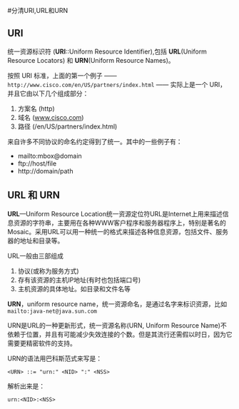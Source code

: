 #分清URI,URL和URN

## URI

统一资源标识符 (**URI**::Uniform Resource Identifier),包括 **URL**(Uniform Resource Locators) 和 **URN**(Uniform Resource Names)。

按照 URI 标准，上面的第一个例子 —— `http://www.cisco.com/en/US/partners/index.html` —— 实际上是一个 URI，并且它由以下几个组成部分：

1. 方案名 (http)
2. 域名 (www.cisco.com)
3. 路径 (/en/US/partners/index.html)

来自许多不同协议的命名约定得到了统一。其中的一些例子有：

- mailto:mbox@domain
- ftp://host/file
- http://domain/path

## URL 和 URN

**URL**—Uniform Resource Location统一资源定位符URL是Internet上用来描述信息资源的字符串，主要用在各种WWW客户程序和服务器程序上，特别是著名的Mosaic。采用URL可以用一种统一的格式来描述各种信息资源，包括文件、服务器的地址和目录等。

URL一般由三部组成

1. 协议(或称为服务方式)
2. 存有该资源的主机IP地址(有时也包括端口号)
3. 主机资源的具体地址。如目录和文件名等

**URN**，uniform resource name，统一资源命名，是通过名字来标识资源，比如`mailto:java-net@java.sun.com`

URN是URL的一种更新形式，统一资源名称(URN, Uniform Resource Name)不依赖于位置，并且有可能减少失效连接的个数。但是其流行还需假以时日，因为它需要更精密软件的支持。

URN的语法用巴科斯范式来写是：

    <URN> ::= "urn:" <NID> ":" <NSS>

解析出来是：

    urn:<NID>:<NSS>